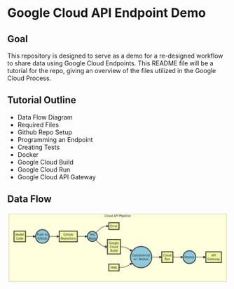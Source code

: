 # Google Cloud API Endpoint Demo

## Goal
This repository is designed to serve as a demo for a re-designed workflow to share data using Google Cloud Endpoints.
This README file will be a tutorial for the repo, giving an overview of the files utilized in the Google Cloud Process.

## Tutorial Outline
- Data Flow Diagram
- Required Files
- Github Repo Setup
- Programming an Endpoint
- Creating Tests
- Docker
- Google Cloud Build
- Google Cloud Run
- Google Cloud API Gateway

## Data Flow
![](Cloud_API_DFD.jpg)